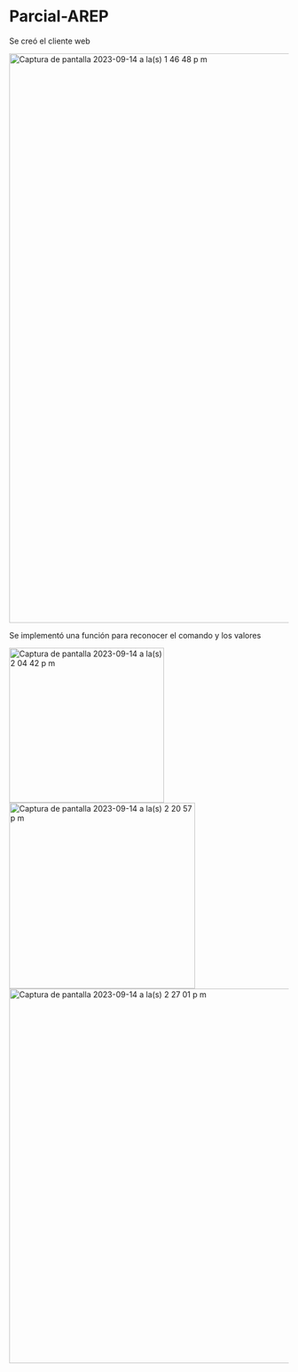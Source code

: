 # Parcial-AREP

Se creó el cliente web

<img width="1026" alt="Captura de pantalla 2023-09-14 a la(s) 1 46 48 p m" src="https://github.com/SantiagoBayona/Parcial-AREP/assets/64861204/210af08f-8052-4e21-acec-3b634c19cffc">

Se implementó una función para reconocer el comando y los valores

<img width="279" alt="Captura de pantalla 2023-09-14 a la(s) 2 04 42 p m" src="https://github.com/SantiagoBayona/Parcial-AREP/assets/64861204/8afca50c-fbba-4c4c-8f3a-175f17f54237">

<img width="335" alt="Captura de pantalla 2023-09-14 a la(s) 2 20 57 p m" src="https://github.com/SantiagoBayona/Parcial-AREP/assets/64861204/ce3e4469-d86e-422f-bc00-fa9ef2c88373">


<img width="675" alt="Captura de pantalla 2023-09-14 a la(s) 2 27 01 p m" src="https://github.com/SantiagoBayona/Parcial-AREP/assets/64861204/ae6ef55e-c565-4234-a9bd-b43cd66eec29">
